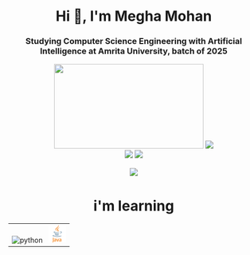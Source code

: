 <h1 align="center">Hi 👋, I'm Megha Mohan</h1>
<h3 align="center">Studying Computer Science Engineering with Artificial Intelligence at Amrita University, batch of 2025</h3>
<div id="header" align="center">
  <img src="https://images-cdn.newscred.com/Zz04NjA3ZjljMjQ0ODkxMWViOWRjYzU1OGJkNjI1ZjVkZA==" width="300" height="170"/>
  <img src="https://github-readme-stats.vercel.app/api?username=Megha20Mohan&show_icons=true&line_height=33&count_private=true&theme=radical" height="170"a />
</div>
<div id="header" align="center">
  <img src="https://github-readme-stats.vercel.app/api/top-langs/?username=Megha20Mohan&&hide=cmake&langs_count=15&line_height=60&theme=radical" height="170" />
  <img src="https://github-readme-streak-stats.herokuapp.com/?user=Megha20Mohan&theme=radical" height="170"/>
  <br><br>
  <img src="https://komarev.com/ghpvc/?username=radical&color=orange" />
</div>
<table>
  <h1 style="text-align:center;">i'm learning</h1>
    <tr>
      <td>
        <div >
          <img src="https://img.icons8.com/color/128/000000/python.png" alt="python" width="50" height="50" />&nbsp;&nbsp
          <img src="https://raw.githubusercontent.com/github/explore/5b3600551e122a3277c2c5368af2ad5725ffa9a1/topics/java/java.png" alt="java" width="36" height="36"/>
        </div>
    </td>
  </tr>
</table>

